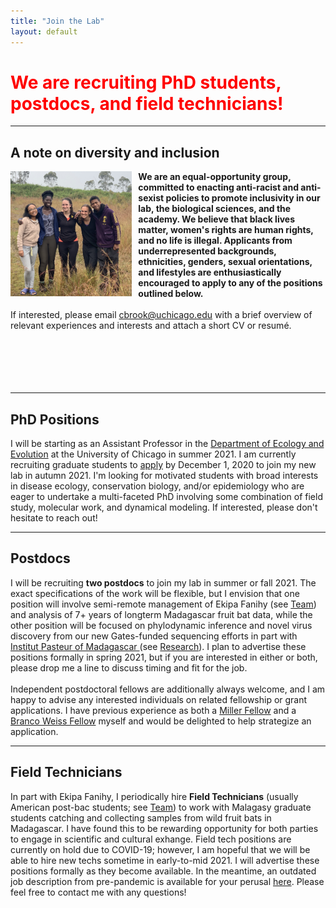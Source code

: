 ```yaml
---
title: "Join the Lab"
layout: default
---
```


<h1 style="color:Red;"></b>We are recruiting PhD students, postdocs, and field technicians!</b></h1>

---

## **A note on diversity and inclusion**

<img src="/assets/ekipa_fanihy_happy.jpg" alt="bat" style="height: 200px; padding-right: 10px;" align="left">

**We are an equal-opportunity group, committed to enacting anti-racist and anti-sexist policies to promote inclusivity in our lab, the biological sciences, and the academy. We believe that black lives matter, women's rights are human rights, and no life is illegal. Applicants from underrepresented backgrounds, ethnicities, genders, sexual orientations, and lifestyles are enthusiastically encouraged to apply to any of the positions outlined below.**
<br> 
<br> 
If interested, please email [cbrook@uchicago.edu](cbrook@uchicago.edu) with a brief overview of relevant experiences and interests and attach a short CV or resumé.
<br> 
<br> 
<br> 
<br> 
<br> 
<br> 


---

## **PhD Positions**

I will be starting as an Assistant Professor in the [Department of Ecology and Evolution](https://ecologyandevolution.uchicago.edu/) at the University of Chicago in summer 2021. I am currently recruiting graduate students to [apply](https://biosciences.uchicago.edu/admissions) by December 1, 2020 to join my new lab in autumn 2021. I'm looking for motivated students with broad interests in disease ecology, conservation biology, and/or epidemiology who are eager to undertake a multi-faceted PhD involving some combination of field study, molecular work, and dynamical modeling. If interested, please don't hesitate to reach out!

---

## **Postdocs**

I will be recruiting **two postdocs** to join my lab in summer or fall 2021. The exact specifications of the work will be flexible, but I envision that one position will involve semi-remote management of Ekipa Fanihy (see [Team](/team)) and analysis of 7+ years of longterm Madagascar fruit bat data, while the other position will be focused on phylodynamic inference and novel virus discovery from our new Gates-funded sequencing efforts in part with [Institut Pasteur of Madagascar ](http://www.pasteur.mg/) (see [Research](/research_interests)). I plan to advertise these positions formally in spring 2021, but if you are interested in either or both, please drop me a line to discuss timing and fit for the job.
<br> 
<br> 
Independent postdoctoral fellows are additionally always welcome, and I am happy to advise any interested individuals on related fellowship or grant applications. I have previous experience as both a [Miller Fellow](http://miller.berkeley.edu/) and a [Branco Weiss Fellow](https://brancoweissfellowship.org/) myself and would be delighted to help strategize an application.

---


## **Field Technicians**

In part with Ekipa Fanihy, I periodically hire **Field Technicians** (usually American post-bac students; see [Team](/team)) to work with Malagasy graduate students catching and collecting samples from wild fruit bats in Madagascar. I have found this to be rewarding opportunity for both parties to engage in scientific and cultural exhange. Field tech positions are currently on hold due to COVID-19; however, I am hopeful that we will be able to hire new techs sometime in early-to-mid 2021. I will advertise these positions formally as they become available. In the meantime, an outdated job description from pre-pandemic is available for your perusal [here](/fieldtechjob). Please feel free to contact me with any questions!
